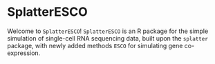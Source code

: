 # SplatterESCO


Welcome to ``SplatterESCO``! ``SplatterESCO`` is an R package for the simple simulation of
single-cell RNA sequencing data, built upon the `splatter` package, with newly added methods ``ESCO`` for simulating gene co-expression.


[scater]: https://github.com/davismcc/scater
[SCE]: https://github.com/drisso/SingleCellExperiment
[contrib]: https://github.com/Bioconductor/Contributions/issues/209
[bioc]: https://bioconductor.org/packages/devel/bioc/html/splatter.html
[vignette]: https://bioconductor.org/packages/devel/bioc/vignettes/splatter/inst/doc/splatter.html
[paper]: http://dx.doi.org/10.1186/s13059-017-1305-0
